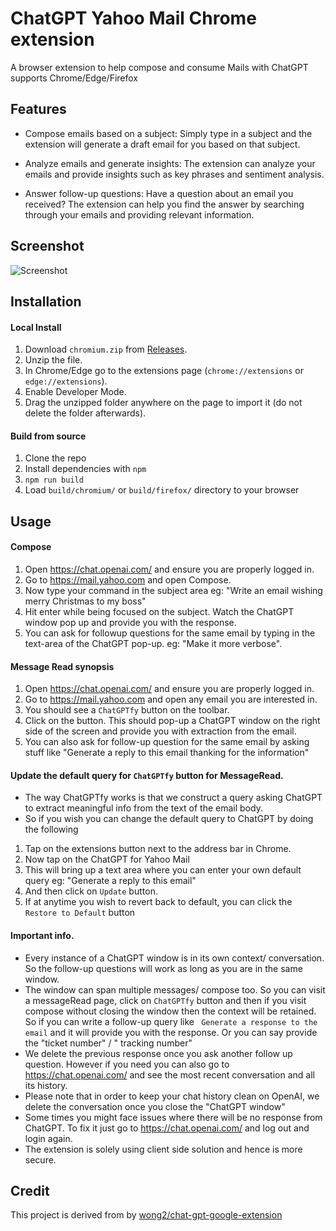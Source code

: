 # ChatGPT Yahoo Mail Chrome extension 

A browser extension to help compose and consume Mails with ChatGPT supports Chrome/Edge/Firefox

## Features
- Compose emails based on a subject: Simply type in a subject and the extension will generate a draft email for you based on that subject.

- Analyze emails and generate insights: The extension can analyze your emails and provide insights such as key phrases and sentiment analysis.

- Answer follow-up questions: Have a question about an email you received? The extension can help you find the answer by searching through your emails and providing relevant information.


## Screenshot

![Screenshot](screenshots/extension.png?raw=true)

## Installation


#### Local Install

1. Download `chromium.zip` from [Releases](https://github.com/kevin36524/ChatGPTMail/releases).
2. Unzip the file.
3. In Chrome/Edge go to the extensions page (`chrome://extensions` or `edge://extensions`).
4. Enable Developer Mode.
5. Drag the unzipped folder anywhere on the page to import it (do not delete the folder afterwards).


#### Build from source

1. Clone the repo
2. Install dependencies with `npm`
3. `npm run build`
4. Load `build/chromium/` or `build/firefox/` directory to your browser



## Usage

#### Compose

1. Open https://chat.openai.com/ and ensure you are properly logged in.
2. Go to https://mail.yahoo.com and open Compose.
3. Now type your command in the subject area eg: "Write an email wishing merry Christmas to my boss"
4. Hit enter while being focused on the subject. Watch the ChatGPT window pop up and provide you with the response.
5. You can ask for followup questions for the same email by typing in the text-area of the ChatGPT pop-up. eg: "Make it more verbose".

#### Message Read synopsis

1. Open https://chat.openai.com/ and ensure you are properly logged in.
2. Go to https://mail.yahoo.com and open any email you are interested in.
3. You should see a `ChatGPTfy` button on the toolbar.
4. Click on the button. This should pop-up a ChatGPT window on the right side of the screen and provide you with extraction from the email.
5. You can also ask for follow-up question for the same email by asking stuff like "Generate a reply to this email thanking for the information"

#### Update the default query for `ChatGPTfy` button for MessageRead.

- The way ChatGPTfy works is that we construct a query asking ChatGPT to extract meaningful info from the text of the email body.
- So if you wish you can change the default query to ChatGPT by doing the following

1. Tap on the extensions button next to the address bar in Chrome.
2. Now tap on the ChatGPT for Yahoo Mail 
3. This will bring up a text area where you can enter your own default query eg: "Generate a reply to this email"
4. And then click on `Update` button.
5. If at anytime you wish to revert back to default, you can click the `Restore to Default` button 


#### Important info.
- Every instance of a ChatGPT window is in its own context/ conversation. So the follow-up questions will work as long as you are in the same window.
- The window can span multiple messages/ compose too. So you can visit a messageRead page, click on `ChatGPTfy` button and then if you visit compose without closing the window then the context will be retained. So if you can write a follow-up query like ` Generate a response to the email` and it will provide you with the response. Or you can say provide the "ticket number" / " tracking number"
- We delete the previous response once you ask another follow up question. However if you need you can also go to https://chat.openai.com/ and see the most recent conversation and all its history.
- Please note that in order to keep your chat history clean on OpenAI, we delete the conversation once you close the "ChatGPT window"
- Some times you might face issues where there will be no response from ChatGPT. To fix it just go to https://chat.openai.com/ and log out and login again.
- The extension is solely using client side solution and hence is more secure.



## Credit

This project is derived from by [wong2/chat-gpt-google-extension](https://github.com/wong2/chat-gpt-google-extension)